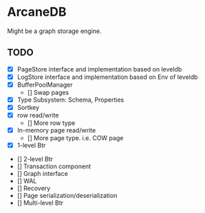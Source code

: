 # ArcaneDB

Might be a graph storage engine.

## TODO

- [x] PageStore interface and implementation based on leveldb
- [x] LogStore interface and implementation based on Env of leveldb
- [x] BufferPoolManager
  - [] Swap pages
- [x] Type Subsystem: Schema, Properties
- [x] Sortkey
- [x] row read/write
  - [] More row type
- [x] In-memory page read/write
  - [] More page type. i.e. COW page
- [x] 1-level Btr
- [] 2-level Btr
- [] Transaction component
- [] Graph interface
- [] WAL
- [] Recovery
- [] Page serialization/deserialization
- [] Multi-level Btr
